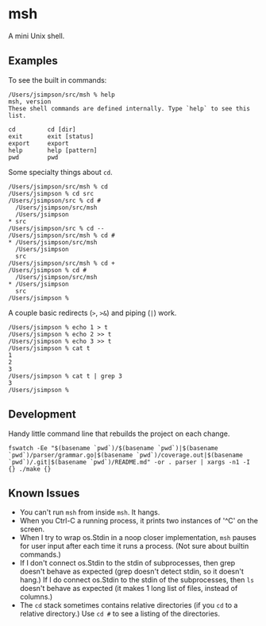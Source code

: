 # msh

A mini Unix shell.

## Examples

To see the built in commands:

```
/Users/jsimpson/src/msh % help
msh, version
These shell commands are defined internally. Type `help` to see this list.

cd         cd [dir]
exit       exit [status]
export     export
help       help [pattern]
pwd        pwd
```

Some specialty things about `cd`.

```
/Users/jsimpson/src/msh % cd
/Users/jsimpson % cd src
/Users/jsimpson/src % cd #
  /Users/jsimpson/src/msh
  /Users/jsimpson
* src
/Users/jsimpson/src % cd --
/Users/jsimpson/src/msh % cd #
* /Users/jsimpson/src/msh
  /Users/jsimpson
  src
/Users/jsimpson/src/msh % cd +
/Users/jsimpson % cd #
  /Users/jsimpson/src/msh
* /Users/jsimpson
  src
/Users/jsimpson %
```

A couple basic redirects (`>`, `>&`) and piping (`|`) work.

```
/Users/jsimpson % echo 1 > t
/Users/jsimpson % echo 2 >> t
/Users/jsimpson % echo 3 >> t
/Users/jsimpson % cat t
1
2
3
/Users/jsimpson % cat t | grep 3
3
/Users/jsimpson %
```

## Development

Handy little command line that rebuilds the project on each change.

```
fswatch -Ee "$(basename `pwd`)/$(basename `pwd`)|$(basename `pwd`)/parser/grammar.go|$(basename `pwd`)/coverage.out|$(basename `pwd`)/.git|$(basename `pwd`)/README.md" -or . parser | xargs -n1 -I {} ./make {}
```

## Known Issues

*   You can't run `msh` from inside `msh`. It hangs.
*   When you Ctrl-C a running process, it prints two instances of '^C' on the screen.
*   When I try to wrap os.Stdin in a noop closer implementation, `msh` pauses
    for user input after each time it runs a process. (Not sure about builtin
    commands.)
*   If I don't connect os.Stdin to the stdin of subprocesses, then grep doesn't
    behave as expected (grep doesn't detect stdin, so it doesn't hang.) If I do
    connect os.Stdin to the stdin of the subprocesses, then `ls` doesn't behave
    as expected (it makes 1 long list of files, instead of columns.)
*   The `cd` stack sometimes contains relative directories (if you `cd` to a
    relative directory.) Use `cd #` to see a listing of the directories.
